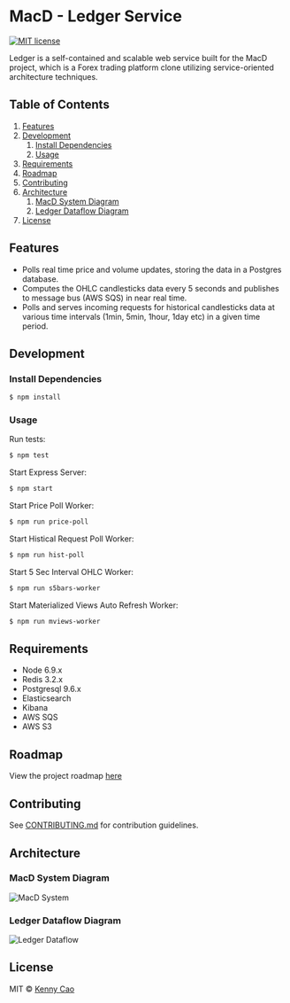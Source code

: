 # MacD - Ledger Service
[![MIT license](http://img.shields.io/badge/license-MIT-brightgreen.svg)](http://opensource.org/licenses/MIT)

Ledger is a self-contained and scalable web service built for the MacD project, which is a Forex trading platform clone utilizing service-oriented architecture techniques.

## Table of Contents

1. [Features](#features)
1. [Development](#development)
    1. [Install Dependencies](#install-dependencies)
    1. [Usage](#usage)
1. [Requirements](#requirements)
1. [Roadmap](#roadmap)
1. [Contributing](#contributing)
1. [Architecture](#architecture)
    1. [MacD System Diagram](#macd-system-diagram)
    1. [Ledger Dataflow Diagram](#ledger-dataflow-diagram)
1. [License](#license)

## Features

- Polls real time price and volume updates, storing the data in a Postgres database. 
- Computes the OHLC candlesticks data every 5 seconds and publishes to message bus (AWS SQS) in near real time.
- Polls and serves incoming requests for historical candlesticks data at various time intervals (1min, 5min, 1hour, 1day etc) in a given time period.

## Development

### Install Dependencies

```sh
$ npm install
```

### Usage

Run tests:

```sh
$ npm test
```

Start Express Server:
```sh
$ npm start
```

Start Price Poll Worker:
```sh
$ npm run price-poll
```

Start Histical Request Poll Worker:
```sh
$ npm run hist-poll
```

Start 5 Sec Interval OHLC Worker:
```sh
$ npm run s5bars-worker
```

Start Materialized Views Auto Refresh Worker:
```sh
$ npm run mviews-worker
```

## Requirements

- Node 6.9.x
- Redis 3.2.x
- Postgresql 9.6.x
- Elasticsearch
- Kibana
- AWS SQS
- AWS S3

## Roadmap

View the project roadmap [here](https://docs.google.com/document/d/1TmaTKqzB8GPqUGety81Gz25TjcSp1oa-Xwx2Hf7iLVs/edit)

## Contributing

See [CONTRIBUTING.md](CONTRIBUTING.md) for contribution guidelines.

## Architecture

### MacD System Diagram
![MacD System](http://i67.tinypic.com/24git7l.jpg)

### Ledger Dataflow Diagram
![Ledger Dataflow](http://i67.tinypic.com/30v21at.jpg)

## License
MIT © [Kenny Cao](https://github.com/kennyxcao)
